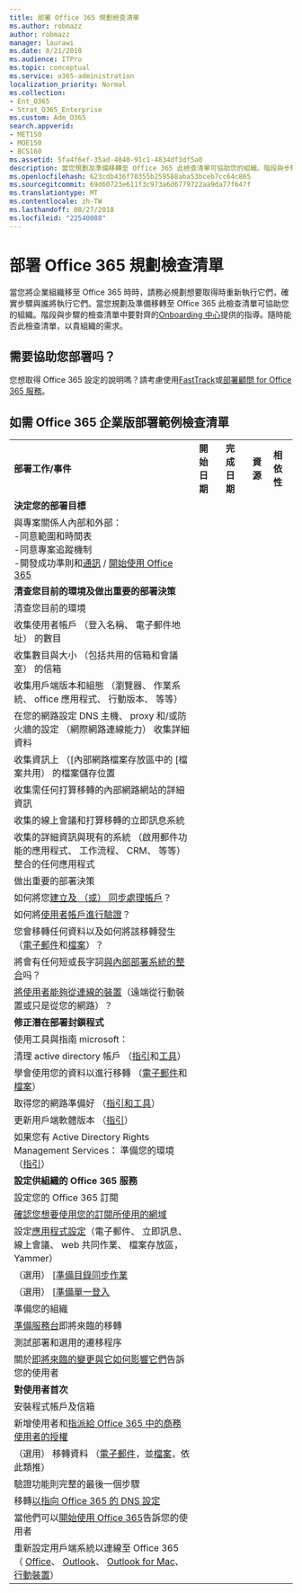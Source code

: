 ```yaml
---
title: 部署 Office 365 規劃檢查清單
ms.author: robmazz
author: robmazz
manager: laurawi
ms.date: 8/21/2018
ms.audience: ITPro
ms.topic: conceptual
ms.service: o365-administration
localization_priority: Normal
ms.collection:
- Ent_O365
- Strat_O365_Enterprise
ms.custom: Adm_O365
search.appverid:
- MET150
- MOE150
- BCS160
ms.assetid: 5fa4f6ef-35ad-4840-91c1-4834df3df5a0
description: 當您規劃及準備移轉至 Office 365 此檢查清單可協助您的組織。階段與步驟的檢查清單中要對齊的 Onboarding 中心提供的指導。
ms.openlocfilehash: 623cdb436f70355b259588aba53bceb7cc64c865
ms.sourcegitcommit: 69d60723e611f3c973a6d6779722aa9da77f647f
ms.translationtype: MT
ms.contentlocale: zh-TW
ms.lasthandoff: 08/27/2018
ms.locfileid: "22540088"
---
```

# <a name="deployment-planning-checklist-for-office-365"></a>部署 Office 365 規劃檢查清單

當您將企業組織移至 Office 365 時時，請務必規劃想要取得時重新執行它們，確實步驟與誰將執行它們。當您規劃及準備移轉至 Office 365 此檢查清單可協助您的組織。階段與步驟的檢查清單中要對齊的[Onboarding 中心](https://go.microsoft.com/fwlink/?LinkId=517115)提供的指導。隨時能否此檢查清單，以貴組織的需求。

## <a name="need-help-with-your-deployment"></a>需要協助您部署吗？
您想取得 Office 365 設定的說明嗎？請考慮使用[FastTrack](https://fasttrack.microsoft.com/office)或[部署顧問 for Office 365 服務](deployment-advisors-for-office-365.md)。

## <a name="sample-checklist-for-an-office-365-enterprise-deployment"></a>如需 Office 365 企業版部署範例檢查清單

||||||
|:-----|:-----|:-----|:-----|:-----|
|**部署工作/事件** <br/> |**開始日期** <br/> |**完成日期** <br/> |**資源** <br/> |**相依性** <br/> |
|**決定您的部署目標** <br/> |||||
| 與專案關係人內部和外部：<br>  -同意範圍和時間表 <br>  -同意專案追蹤機制  <br>  -開發成功準則和[通訊](https://fasttrack.microsoft.com/office) / [開始使用 Office 365](https://support.office.com/article/396b8d9e-e118-42d0-8a0d-87d1f2f055fb)|||||
|**清查您目前的環境及做出重要的部署決策** |||||
|清查您目前的環境 |||||
| 收集使用者帳戶 （登入名稱、 電子郵件地址） 的數目 |||||
| 收集數目與大小 （包括共用的信箱和會議室） 的信箱 |||||
| 收集用戶端版本和組態 （瀏覽器、 作業系統、 office 應用程式、 行動版本、 等等） |||||
| 在您的網路設定 DNS 主機、 proxy 和/或防火牆的設定 （網際網路連線能力） 收集詳細資料 |||||
| 收集資訊上 （[內部網路檔案存放區中的 [檔案共用） 的檔案儲存位置 |||||
| 收集需任何打算移轉的內部網路網站的詳細資訊 |||||
| 收集的線上會議和打算移轉的立即訊息系統 |||||
| 收集的詳細資訊與現有的系統 （啟用郵件功能的應用程式、 工作流程、 CRM、 等等） 整合的任何應用程式 |||||
|做出重要的部署決策 |||||
| 如何將您[建立及 （或） 同步處理帳戶](https://go.microsoft.com/fwlink/?LinkId=534819)？ |||||
| 如何將[使用者帳戶進行驗證](https://go.microsoft.com/fwlink/?LinkId=534820)？ |||||
| 您會移轉任何資料以及如何將該移轉發生 （[電子郵件](https://go.microsoft.com/fwlink/?LinkId=534823)和[檔案](https://go.microsoft.com/fwlink/?LinkId=534824)）？ |||||
| 將會有任何短或長字詞[與內部部署系統的整合](https://go.microsoft.com/fwlink/?LinkId=534822)吗？ |||||
| [將使用者能夠從連線的裝置](https://go.microsoft.com/fwlink/?LinkId=534821)（遠端從行動裝置或只是從您的網路）？ |||||
|**修正潛在部署封鎖程式** |||||
|使用工具與指南 microsoft： |||||
| 清理 active directory 帳戶 （[指引](https://go.microsoft.com/fwlink/?LinkId=534825)和[工具](https://go.microsoft.com/fwlink/?LinkId=534826)） |||||
| 學會使用您的資料以進行移轉 （[電子郵件](https://go.microsoft.com/fwlink/?LinkId=534823)和[檔案](https://go.microsoft.com/fwlink/?LinkId=534824)） |||||
| 取得您的網路準備好 （[指引和工具](https://aka.ms/tune)） |||||
| 更新用戶端軟體版本 （[指引](https://go.microsoft.com/fwlink/?LinkId=534827)） |||||
| 如果您有 Active Directory Rights Management Services： 準備您的環境 （[指引](https://go.microsoft.com/fwlink/?linkid=844967)）  <br/> |||||
|**設定供組織的 Office 365 服務** |||||
|設定您的 Office 365 訂閱 |||||
|[確認您想要使用您的訂閱所使用的網域](https://go.microsoft.com/fwlink/?LinkId=534828) |||||
| 設定[應用程式設定](https://go.microsoft.com/fwlink/?LinkId=534829)（電子郵件、 立即訊息、 線上會議、 web 共同作業、 檔案存放區，Yammer） |||||
| （選用） [[準備目錄同步作業](https://go.microsoft.com/fwlink/?LinkId=534830) |||||
| （選用） [[準備單一登入](https://go.microsoft.com/fwlink/?LinkId=534831) |||||
|準備您的組織 |||||
|[準備服務台](https://fasttrack.microsoft.com/office)即將來臨的移轉 |||||
| 測試部署和選用的遷移程序 |||||
| 關於[即將來臨的變更與它如何影響它們](https://fasttrack.microsoft.com/office)告訴您的使用者 |||||
|**對使用者首次** |||||
|安裝程式帳戶及信箱 |||||
| 新增使用者和[指派給 Office 365 中的商務使用者的授權](https://support.office.com/article/997596b5-4173-4627-b915-36abac6786dc) |||||
| （選用） 移轉資料 （[電子郵件](https://go.microsoft.com/fwlink/?LinkId=534823)，並[檔案](https://go.microsoft.com/fwlink/?LinkId=534824)，依此類推） |||||
|驗證功能則完整的最後一個步驟 |||||
| 移轉[以指向 Office 365 的 DNS 設定](https://go.microsoft.com/fwlink/?LinkId=534835) |||||
| 當他們可以[開始使用 Office 365](https://support.office.com/en-us/article/office-365-basics-video-training-396b8d9e-e118-42d0-8a0d-87d1f2f055fb?ui=en-US&amp;rs=en-US&amp;ad=US)告訴您的使用者 |||||
| 重新設定用戶端系統以連線至 Office 365 （ [Office](https://go.microsoft.com/fwlink/?LinkId=534836)、 [Outlook](https://go.microsoft.com/fwlink/?LinkId=534837)、 [Outlook for Mac](https://support.office.com/article/6e27792a-9267-4aa4-8bb6-c84ef146101b#PickTab=Outlook_for_Mac)、[行動裝置](https://go.microsoft.com/fwlink/?LinkId=534840)）  |||||

